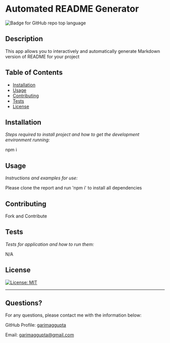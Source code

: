 # Automated README Generator
    
![Badge for GitHub repo top language](https://img.shields.io/github/languages/top/garimaggupta/https://github.com/garimaggupta/hw7?style=flat&logo=appveyor)


## Description
    
This app allows you to interactively and automatically generate Markdown version of README for your project

## Table of Contents
* [Installation](#installation)
* [Usage](#usage)
* [Contributing](#contributing)
* [Tests](#tests)
* [License](#license)


## Installation
  
*Steps required to install project and how to get the development environment running:*
  
npm i

## Usage 
  
*Instructions and examples for use:*
  
Please clone the report and run 'npm i' to install all dependencies

## Contributing

Fork and Contribute


## Tests
  
*Tests for application and how to run them:*
  
N/A
  
## License

[![License: MIT](https://img.shields.io/badge/License-MIT-yellow.svg)](https://opensource.org/licenses/MIT)


---
  
## Questions?
  
For any questions, please contact me with the information below:
 
GitHub Profile: [garimaggupta](https://github.com/garimaggupta) 
  
Email: garimaggupta@gmail.com